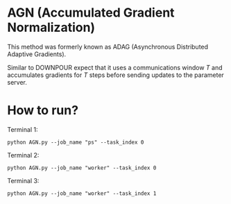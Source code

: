 # AGN (Accumulated Gradient Normalization)

This method was formerly known as ADAG (Asynchronous Distributed Adaptive Gradients).

Similar to DOWNPOUR expect that it uses a communications window *T* and accumulates gradients for *T* steps before sending updates to the parameter server.

# How to run?

Terminal 1:
```
python AGN.py --job_name "ps" --task_index 0
```

Terminal 2:
```
python AGN.py --job_name "worker" --task_index 0
```

Terminal 3:
```
python AGN.py --job_name "worker" --task_index 1
```